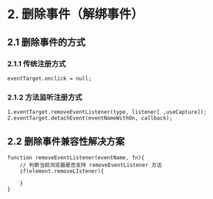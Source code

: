 # 2. 删除事件（解绑事件）

## 2.1 删除事件的方式

### 2.1.1 传统注册方式

    eventTarget.onclick = null;

### 2.1.2 方法监听注册方式

    1.eventTarget.removeEventListener(type, listener[ ,useCapture]);
    2.eventTarget.detachEvent(eventNameWithOn, callback);

## 2.2 删除事件兼容性解决方案

    function removeEventListener(eventName, fn){
        // 判断当前浏览器是否支持 removeEventListener 方法
        if(element.removeLIstener){
             
        }
    }
